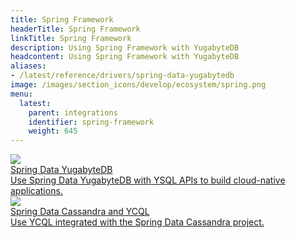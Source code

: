 ```yaml
---
title: Spring Framework
headerTitle: Spring Framework
linkTitle: Spring Framework
description: Using Spring Framework with YugabyteDB
headcontent: Using Spring Framework with YugabyteDB
aliases:
- /latest/reference/drivers/spring-data-yugabytedb
image: /images/section_icons/develop/ecosystem/spring.png
menu:
  latest:
    parent: integrations
    identifier: spring-framework
    weight: 645
---
```



<div class="row">

  <div class="col-12 col-md-6 col-lg-12 col-xl-6">
    <a class="section-link icon-offset" href="sdyb/">
      <div class="head">
        <img class="icon" src="/images/section_icons/develop/ecosystem/spring.png" aria-hidden="true"/>
        <div class="title">Spring Data YugabyteDB</div>
      </div>
      <div class="body">
          Use Spring Data YugabyteDB with YSQL APIs to build cloud-native applications.
      </div>
    </a>
  </div>

  <div class="col-12 col-md-6 col-lg-12 col-xl-6">
    <a class="section-link icon-offset" href="spring-cassandra/">
      <div class="head">
        <img class="icon" src="/images/section_icons/develop/ecosystem/spring.png" aria-hidden="true"/>
        <div class="title">Spring Data Cassandra and YCQL</div>
      </div>
      <div class="body">
          Use YCQL integrated with the Spring Data Cassandra project.
      </div>
    </a>
  </div>

</div>
